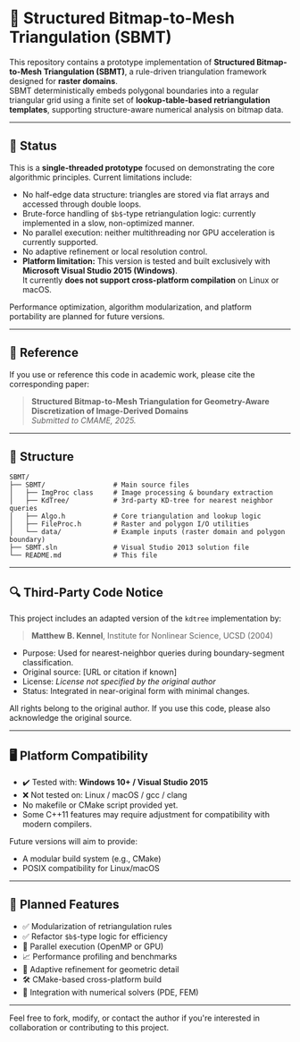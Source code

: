 # 🧩 Structured Bitmap-to-Mesh Triangulation (SBMT)

This repository contains a prototype implementation of **Structured Bitmap-to-Mesh Triangulation (SBMT)**, a rule-driven triangulation framework designed for **raster domains**.  
SBMT deterministically embeds polygonal boundaries into a regular triangular grid using a finite set of **lookup-table-based retriangulation templates**, supporting structure-aware numerical analysis on bitmap data.

---

## 🔧 Status

This is a **single-threaded prototype** focused on demonstrating the core algorithmic principles. Current limitations include:

- No half-edge data structure: triangles are stored via flat arrays and accessed through double loops.
- Brute-force handling of `$b$`-type retriangulation logic: currently implemented in a slow, non-optimized manner.
- No parallel execution: neither multithreading nor GPU acceleration is currently supported.
- No adaptive refinement or local resolution control.
- **Platform limitation:** This version is tested and built exclusively with **Microsoft Visual Studio 2015 (Windows)**.  
  It currently **does not support cross-platform compilation** on Linux or macOS.

Performance optimization, algorithm modularization, and platform portability are planned for future versions.

---

## 📘 Reference

If you use or reference this code in academic work, please cite the corresponding paper:

> **Structured Bitmap-to-Mesh Triangulation for Geometry-Aware Discretization of Image-Derived Domains**  
> _Submitted to CMAME, 2025._

---

## 📂 Structure

```
SBMT/
├── SBMT/                 # Main source files
│   ├── ImgProc class     # Image processing & boundary extraction
│   ├── KdTree/           # 3rd-party KD-tree for nearest neighbor queries
│   ├── Algo.h            # Core triangulation and lookup logic
│   ├── FileProc.h        # Raster and polygon I/O utilities
│   └── data/             # Example inputs (raster domain and polygon boundary)
├── SBMT.sln              # Visual Studio 2013 solution file
└── README.md             # This file
```

---

## 🔍 Third-Party Code Notice

This project includes an adapted version of the `kdtree` implementation by:

> **Matthew B. Kennel**, Institute for Nonlinear Science, UCSD (2004)

- Purpose: Used for nearest-neighbor queries during boundary-segment classification.
- Original source: [URL or citation if known]
- License: *License not specified by the original author*
- Status: Integrated in near-original form with minimal changes.

All rights belong to the original author. If you use this code, please also acknowledge the original source.

---

## 🖥️ Platform Compatibility

- ✔️ Tested with: **Windows 10+ / Visual Studio 2015**
- ❌ Not tested on: Linux / macOS / gcc / clang
- No makefile or CMake script provided yet.
- Some C++11 features may require adjustment for compatibility with modern compilers.

Future versions will aim to provide:
- A modular build system (e.g., CMake)
- POSIX compatibility for Linux/macOS

---

## 🚧 Planned Features

- ✅ Modularization of retriangulation rules
- ✅ Refactor `$b$`-type logic for efficiency
- 🚀 Parallel execution (OpenMP or GPU)
- 📈 Performance profiling and benchmarks
- 🎯 Adaptive refinement for geometric detail
- 🛠️ CMake-based cross-platform build
- 🧪 Integration with numerical solvers (PDE, FEM)

---

Feel free to fork, modify, or contact the author if you're interested in collaboration or contributing to this project.
